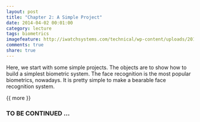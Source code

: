 ```yaml
---
layout: post
title: "Chapter 2: A Simple Project"
date: 2014-04-02 00:01:00
category: lecture
tags: biometrics
imagefeature: http://iwatchsystems.com/technical/wp-content/uploads/2011/01/biometric-systems.jpg
comments: true
share: true
---
```


Here, we start with some simple projects. 
The objects are to show how to build a simplest biometric system.
The face recognition is the most popular biometrics, nowadays.
It is pretty simple to make a bearable face recognition system.

{{ more }}

### TO BE CONTINUED ... ###